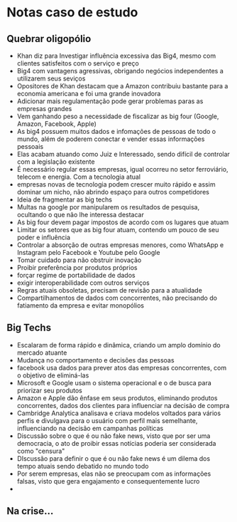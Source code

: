 # Notas caso de estudo

## Quebrar oligopólio

- Khan diz para Investigar influência excessiva das Big4, mesmo com clientes satisfeitos com o serviço e preço
- Big4 com vantagens agressivas, obrigando negócios independentes a utilizarem seus seviços
- Opositores de Khan destacam que a Amazon contribuiu bastante para a economia americana e foi uma grande inovadora
- Adicionar mais regulamentação pode gerar problemas paras as empresas grandes
- Vem ganhando peso a necessidade de fiscalizar as big four (Google, Amazon, Facebook, Apple)
- As big4 possuem muitos dados e infomações de pessoas de todo o mundo, além de poderem conectar e vender essas informações pessoais
- Elas acabam atuando como Juiz e Interessado, sendo difícil de controlar com a legislação existente
- É necessário regular essas empresas, igual ocorreu no setor ferroviário, telecom e energia. Com a tecnologia atual
- empresas novas de tecnologia podem crescer muito rápido e assim dominar um nicho, não abrindo espaço para outros competidores
- Ideia de fragmentar as big techs
- Multas na google por manipularem os resultados de pesquisa, ocultando o que não lhe interessa destacar
- As big four devem pagar impostos de acordo com os lugares que atuam
- Limitar os setores que as big four atuam, contendo um pouco de seu poder e influência
- Controlar a absorção de outras empresas menores, como WhatsApp e Instagram pelo Facebook e Youtube pelo Google
- Tomar cuidado para não obstruir inovação
- Proibir preferência por produtos próprios
- forçar regime de portabilidade de dados
- exigir interoperabilidade com outros serviços
- Regras atuais obsoletas, precisam de revisão para a atualidade
- Compartilhamentos de dados com concorrentes, não precisando do fatiamento da empresa e evitar monopólios

## Big Techs

- Escalaram de forma rápido e dinâmica, criando um amplo domínio do mercado atuante
- Mudança no comportamento e decisões das pessoas
- facebook usa dados para prever atos das empresas concorrentes, com o objetivo de eliminá-las
- Microsoft e Google usam o sistema operacional e o de busca para priorizar seu produtos
- Amazon e Apple dão ênfase em seus produtos, eliminando produtos concorrentes, dados dos clientes para influenciar na decisão de compra
- Cambridge Analytica analisava e criava modelos voltados para vários perfis e divulgava para o usuário com perfil mais semelhante, influenciando na decisão em campanhas políticas
- Discussão sobre o que é ou não fake news, visto que por ser uma democracia, o ato de proibir essas notícias poderia ser considerada como "censura"
- DIscussão para definir o que é ou não fake news é um dilema dos tempo atuais sendo debatido no mundo todo
- Por serem empresas, elas não se preocupam com as informações falsas, visto que gera engajamento e consequentemente lucro
- 

## Na crise...



<!--stackedit_data:
eyJoaXN0b3J5IjpbNzkzNzQ2NzgyLDEzNzkwNjU4MzksODU2OT
k1MjQxLDEyNjQ5ODk1MzBdfQ==
-->
